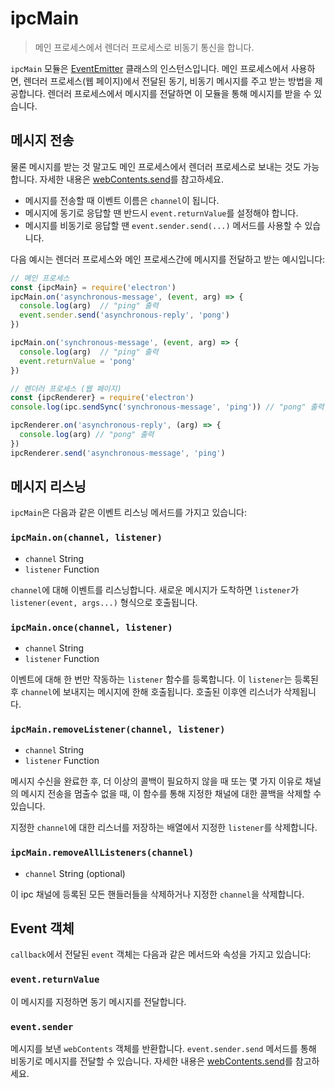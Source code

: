 # ipcMain

> 메인 프로세스에서 렌더러 프로세스로 비동기 통신을 합니다.

`ipcMain` 모듈은 [EventEmitter](https://nodejs.org/api/events.html#events_class_eventemitter)
클래스의 인스턴스입니다. 메인 프로세스에서 사용하면, 렌더러
프로세스(웹 페이지)에서 전달된 동기, 비동기 메시지를 주고 받는 방법을
제공합니다. 렌더러 프로세스에서 메시지를 전달하면 이 모듈을 통해 메시지를 받을
수 있습니다.

## 메시지 전송

물론 메시지를 받는 것 말고도 메인 프로세스에서 렌더러 프로세스로 보내는 것도
가능합니다. 자세한 내용은 [webContents.send][web-contents-send]를 참고하세요.

* 메시지를 전송할 때 이벤트 이름은 `channel`이 됩니다.
* 메시지에 동기로 응답할 땐 반드시 `event.returnValue`를 설정해야 합니다.
* 메시지를 비동기로 응답할 땐 `event.sender.send(...)` 메서드를 사용할 수 있습니다.

다음 예시는 렌더러 프로세스와 메인 프로세스간에 메시지를 전달하고 받는 예시입니다:

```javascript
// 메인 프로세스
const {ipcMain} = require('electron')
ipcMain.on('asynchronous-message', (event, arg) => {
  console.log(arg)  // "ping" 출력
  event.sender.send('asynchronous-reply', 'pong')
})

ipcMain.on('synchronous-message', (event, arg) => {
  console.log(arg)  // "ping" 출력
  event.returnValue = 'pong'
})
```

```javascript
// 렌더러 프로세스 (웹 페이지)
const {ipcRenderer} = require('electron')
console.log(ipc.sendSync('synchronous-message', 'ping')) // "pong" 출력

ipcRenderer.on('asynchronous-reply', (arg) => {
  console.log(arg) // "pong" 출력
})
ipcRenderer.send('asynchronous-message', 'ping')
```

## 메시지 리스닝

`ipcMain`은 다음과 같은 이벤트 리스닝 메서드를 가지고 있습니다:

### `ipcMain.on(channel, listener)`

* `channel` String
* `listener` Function

`channel`에 대해 이벤트를 리스닝합니다. 새로운 메시지가 도착하면 `listener`가
`listener(event, args...)` 형식으로 호출됩니다.

### `ipcMain.once(channel, listener)`

* `channel` String
* `listener` Function

이벤트에 대해 한 번만 작동하는 `listener` 함수를 등록합니다. 이 `listener`는
등록된 후 `channel`에 보내지는 메시지에 한해 호출됩니다. 호출된 이후엔 리스너가
삭제됩니다.

### `ipcMain.removeListener(channel, listener)`

* `channel` String
* `listener` Function

메시지 수신을 완료한 후, 더 이상의 콜백이 필요하지 않을 때 또는 몇 가지 이유로
채널의 메시지 전송을 멈출수 없을 때, 이 함수를 통해 지정한 채널에 대한 콜백을
삭제할 수 있습니다.

지정한 `channel`에 대한 리스너를 저장하는 배열에서 지정한 `listener`를 삭제합니다.

### `ipcMain.removeAllListeners(channel)`

* `channel` String (optional)

이 ipc 채널에 등록된 모든 핸들러들을 삭제하거나 지정한 `channel`을 삭제합니다.

## Event 객체

`callback`에서 전달된 `event` 객체는 다음과 같은 메서드와 속성을 가지고 있습니다:

### `event.returnValue`

이 메시지를 지정하면 동기 메시지를 전달합니다.

### `event.sender`

메시지를 보낸 `webContents` 객체를 반환합니다. `event.sender.send` 메서드를 통해
비동기로 메시지를 전달할 수 있습니다. 자세한 내용은
[webContents.send][web-contents-send]를 참고하세요.

[web-contents-send]: web-contents.md#webcontentssendchannel-arg1-arg2-
